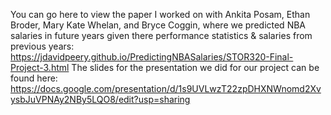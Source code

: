 You can go here to view the paper I worked on with Ankita Posam, Ethan Broder, Mary Kate Whelan, and Bryce Coggin, where we predicted NBA salaries in future years given there performance statistics & salaries from previous years:
https://jdavidpeery.github.io/PredictingNBASalaries/STOR320-Final-Project-3.html
The slides for the presentation we did for our project can be found here: 
https://docs.google.com/presentation/d/1s9UVLwzT22zpDHXNWnomd2XvysbJuVPNAy2NBy5LQO8/edit?usp=sharing
